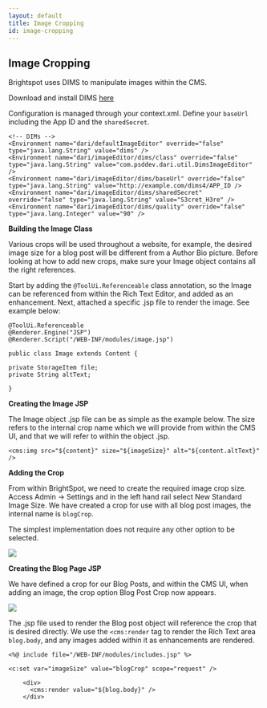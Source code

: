 ```yaml
---
layout: default
title: Image Cropping
id: image-cropping
---
```


## Image Cropping

Brightspot uses DIMS to manipulate images within the CMS. 

Download and install DIMS [here](https://github.com/beetlebugorg/mod_dims)

Configuration is managed through your context.xml. Define your `baseUrl` including the App ID and the `sharedSecret`.

    <!-- DIMs -->
    <Environment name="dari/defaultImageEditor" override="false" type="java.lang.String" value="dims" />
    <Environment name="dari/imageEditor/dims/class" override="false" type="java.lang.String" value="com.psddev.dari.util.DimsImageEditor" />
    <Environment name="dari/imageEditor/dims/baseUrl" override="false" type="java.lang.String" value="http://example.com/dims4/APP_ID />
    <Environment name="dari/imageEditor/dims/sharedSecret" override="false" type="java.lang.String" value="S3cret_H3re" />
    <Environment name="dari/imageEditor/dims/quality" override="false" type="java.lang.Integer" value="90" />

**Building the Image Class**

Various crops will be used throughout a website, for example, the desired image size for a blog post will be different from a Author Bio picture. Before looking at how to add new crops, make sure your Image object contains all the right references.

Start by adding the `@ToolUi.Referenceable` class annotation, so the Image can be referenced from within the Rich Text Editor, and added as an enhancement. Next, attached a specific .jsp file to render the image. See example below:


	@ToolUi.Referenceable
	@Renderer.Engine("JSP")
	@Renderer.Script("/WEB-INF/modules/image.jsp")

	public class Image extends Content {

	private StorageItem file;
	private String altText;

	}

**Creating the Image JSP**

The Image object .jsp file can be as simple as the example below. The size refers to the internal crop name which we will provide from within the CMS UI, and that we will refer to within the object .jsp.

    <cms:img src="${content}" size="${imageSize}" alt="${content.altText}" />
    
**Adding the Crop**

From within BrightSpot, we need to create the required image crop size. Access Admin -> Settings and in the left hand rail select New Standard Image Size. We have created a crop for use with all blog post images, the internal name is `blogCrop`.

The simplest implementation does not require any other option to be selected.

![](http://docs.brightspot.s3.amazonaws.com/new-crop.png)


**Creating the Blog Page JSP**

We have defined a crop for our Blog Posts, and within the CMS UI, when adding an image, the crop option Blog Post Crop now appears. 

![](http://docs.brightspot.s3.amazonaws.com/crop-ui-choice.png)

The .jsp file used to render the Blog post object will reference the crop that is desired directly. We use the `<cms:render` tag to render the Rich Text area `blog.body`, and any images added within it as enhancements are rendered.

    <%@ include file="/WEB-INF/modules/includes.jsp" %>

    <c:set var="imageSize" value="blogCrop" scope="request" />

        <div>
          <cms:render value="${blog.body}" />
	  	</div>